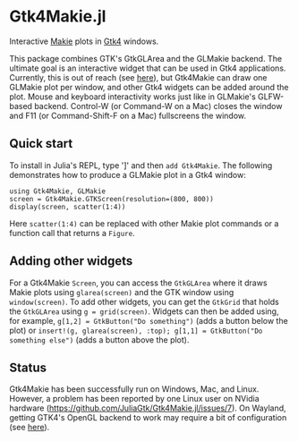 # Gtk4Makie.jl

Interactive [Makie](https://github.com/JuliaPlots/Makie.jl) plots in [Gtk4](https://github.com/JuliaGtk/Gtk4.jl) windows.

This package combines GTK's GtkGLArea and the GLMakie backend. The ultimate goal is an interactive widget that can be used in Gtk4 applications. Currently, this is out of reach (see [here](https://github.com/JuliaGtk/Gtk4Makie.jl/pull/3)), but Gtk4Makie can draw one GLMakie plot per window, and other Gtk4 widgets can be added around the plot. Mouse and keyboard interactivity works just like in GLMakie's GLFW-based backend. Control-W (or Command-W on a Mac) closes the window and F11 (or Command-Shift-F on a Mac) fullscreens the window.

## Quick start

To install in Julia's REPL, type ']' and then `add Gtk4Makie`. The following demonstrates how to produce a GLMakie plot in a Gtk4 window:
```
using Gtk4Makie, GLMakie
screen = Gtk4Makie.GTKScreen(resolution=(800, 800))
display(screen, scatter(1:4))
```
Here `scatter(1:4)` can be replaced with other Makie plot commands or a function call that returns a `Figure`.

## Adding other widgets

For a Gtk4Makie `Screen`, you can access the `GtkGLArea` where it draws Makie plots using `glarea(screen)` and the GTK window using `window(screen)`. To add other widgets, you can get the `GtkGrid` that holds the `GtkGLArea` using `g = grid(screen)`. Widgets can then be added using, for example, `g[1,2] = GtkButton("Do something")` (adds a button below the plot) or `insert!(g, glarea(screen), :top); g[1,1] = GtkButton("Do something else")` (adds a button above the plot).

## Status

Gtk4Makie has been successfully run on Windows, Mac, and Linux. However, a problem has been reported by one Linux user on NVidia hardware (https://github.com/JuliaGtk/Gtk4Makie.jl/issues/7). On Wayland, getting GTK4's OpenGL backend to work may require a bit of configuration (see [here](https://github.com/JuliaGtk/Gtk4.jl#enabling-gtk4s-egl-backend-linux)).
